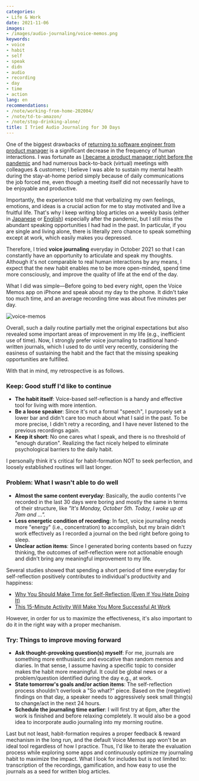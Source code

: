 ```yaml
---
categories:
- Life & Work
date: 2021-11-06
images:
- /images/audio-journaling/voice-memos.png
keywords:
- voice
- habit
- self
- speak
- didn
- audio
- recording
- day
- time
- action
lang: en
recommendations:
- /note/working-from-home-202004/
- /note/td-to-amazon/
- /note/stop-drinking-alone/
title: I Tried Audio Journaling for 30 Days
---
```

 
One of the biggest drawbacks of [returning to software engineer from product manager](/note/td-to-amazon/) is a significant decrease in the frequency of human interactions. I was fortunate as [I became a product manager right before the pandemic](/note/becoming-a-product-manager/) and had numerous back-to-back (virtual) meetings with colleagues & customers; I believe I was able to sustain my mental health during the stay-at-home period simply because of daily communications the job forced me, even though a meeting itself did not necessarily have to be enjoyable and productive.
 
Importantly, the experience told me that verbalizing my own feelings, emotions, and ideas is a crucial action for me to stay motivated and live a fruitful life. That's why I keep writing blog articles on a weekly basis (either in [Japanese](/ja/note/) or [English](/note/)) especially after the pandemic, but I still miss the abundant speaking opportunities I had had in the past. In particular, if you are single and living alone, there is literally zero chance to speak something except at work, which easily makes you depressed.
 
Therefore, I tried **voice journaling** everyday in October 2021 so that I can constantly have an opportunity to articulate and speak my thoughts. Although it's not comparable to real human interactions by any means, I expect that the new habit enables me to be more open-minded, spend time more consciously, and improve the quality of life at the end of the day.
 
What I did was simple&mdash;Before going to bed every night, open the Voice Memos app on iPhone and speak about my day to the phone. It didn't take too much time, and an average recording time was about five minutes per day. 

![voice-memos](/images/audio-journaling/voice-memos.png)

Overall, such a daily routine partially met the original expectations but also revealed some important areas of improvement in my life (e.g., inefficient use of time). Now, I strongly prefer voice journaling to traditional hand-written journals, which I used to do until very recently, considering the easiness of sustaining the habit and the fact that the missing speaking opportunities are fulfilled.
 
With that in mind, my retrospective is as follows.
 
### Keep: Good stuff I'd like to continue
 
- **The habit itself**: Voice-based self-reflection is a handy and effective tool for living with more intention.
- **Be a loose speaker**: Since it's not a formal "speech", I purposely set a lower bar and didn't care too much about what I said in the past. To be more precise, I didn't retry a recording, and I have never listened to the previous recordings again.
- **Keep it short**: No one cares what I speak, and there is no threshold of "enough duration". Realizing the fact nicely helped to eliminate psychological barriers to the daily habit.
 
I personally think it's critical for habit-formation NOT to seek perfection, and loosely established routines will last longer.
 
### Problem: What I wasn't able to do well
 
- **Almost the same content everyday**: Basically, the audio contents I've recorded in the last 30 days were boring and mostly the same in terms of their structure, like *"It's Monday, October 5th. Today, I woke up at 7am and ...".*
- **Less energetic condition of recording**: In fact, voice journaling needs more "energy" (i.e., concentration) to accomplish, but my brain didn't work effectively as I recorded a journal on the bed right before going to sleep.
- **Unclear action items**: Since I generated boring contents based on fuzzy thinking, the outcomes of self-reflection were not actionable enough and didn't bring any meaningful improvement to my life.
 
Several studies showed that spending a short period of time everyday for self-reflection positively contributes to individual's productivity and happiness:
 
- [Why You Should Make Time for Self-Reflection (Even If You Hate Doing It)](https://hbr.org/2017/03/why-you-should-make-time-for-self-reflection-even-if-you-hate-doing-it)
- [This 15-Minute Activity Will Make You More Successful At Work](https://www.businessinsider.com/this-15-minute-activity-will-make-you-more-successful-at-work-2014-5)
 
However, in order for us to maximize the effectiveness, it's also important to do it in the right way with a proper mechanism.
 
### Try: Things to improve moving forward
 
- **Ask thought-provoking question(s) myself**: For me, journals are something more enthusiastic and evocative than random memos and diaries. In that sense, I assume having a specific topic to consider makes the habit more meaningful. It could be global news or a problem/question identified during the day e.g., at work.
- **State tomorrow's goals and/or action items**: The self-reflection process shouldn't overlook a "So what?" piece. Based on the (negative) findings on that day, a speaker needs to aggressively seek small thing(s) to change/act in the next 24 hours.
- **Schedule the journaling time earlier**: I will first try at 6pm, after the work is finished and before relaxing completely. It would also be a good idea to incorporate audio journaling into my morning routine.
 
Last but not least, habit-formation requires a proper feedback & reward mechanism in the long run, and the default Voice Memos app won't be an ideal tool regardless of how I practice. Thus, I'd like to iterate the evaluation process while exploring some apps and continuously optimize my journaling habit to maximize the impact. What I look for includes but is not limited to: transcription of the recordings, gamification, and how easy to use the journals as a seed for written blog articles.